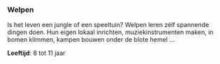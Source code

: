 ### Welpen
Is het leven een jungle of een speeltuin? Welpen leren zélf spannende dingen doen. Hun eigen lokaal inrichten, muziekinstrumenten maken, in bomen klimmen, kampen bouwen onder de blote hemel ...

**Leeftijd**: 8 tot 11 jaar
